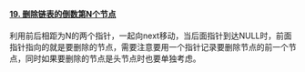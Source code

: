 #### [19. 删除链表的倒数第N个节点](https://leetcode-cn.com/problems/remove-nth-node-from-end-of-list/)

利用前后相距为N的两个指针，一起向next移动，当后面指针到达NULL时，前面指针指向的就是要删除的节点，需要注意要用一个指针记录要删除节点的前一个节点，同时如果要删除的节点是头节点时也要单独考虑。

